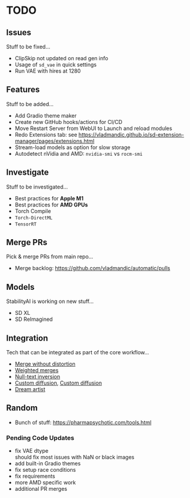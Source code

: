 # TODO

## Issues

Stuff to be fixed...

- ClipSkip not updated on read gen info
- Usage of `sd_vae` in quick settings
- Run VAE with hires at 1280


## Features

Stuff to be added...

- Add Gradio theme maker
- Create new GitHub hooks/actions for CI/CD  
- Move Restart Server from WebUI to Launch and reload modules
- Redo Extensions tab: see <https://vladmandic.github.io/sd-extension-manager/pages/extensions.html>
- Stream-load models as option for slow storage
- Autodetect nVidia and AMD: `nvidia-smi` vs `rocm-smi`

## Investigate

Stuff to be investigated...

- Best practices for **Apple M1**
- Best practices for **AMD GPUs**
- Torch Compile
- `Torch-DirectML`
- `TensorRT`

## Merge PRs

Pick & merge PRs from main repo...

- Merge backlog: <https://github.com/vladmandic/automatic/pulls>

## Models

StabilityAI is working on new stuff...

- SD XL
- SD ReImagined

## Integration

Tech that can be integrated as part of the core workflow...

- [Merge without distortion](https://github.com/ogkalu2/Merge-Stable-Diffusion-models-without-distortion)
- [Weighted merges](https://github.com/bbc-mc/sdweb-merge-block-weighted-gui/tree/master)
- [Null-text inversion](https://github.com/ouhenio/null-text-inversion-colab)
- [Custom diffusion](https://github.com/guaneec/custom-diffusion-webui), [Custom diffusion](https://www.cs.cmu.edu/~custom-diffusion/)
- [Dream artist](https://github.com/7eu7d7/DreamArtist-sd-webui-extension)

## Random

- Bunch of stuff: <https://pharmapsychotic.com/tools.html>

### Pending Code Updates

- fix VAE dtype  
  should fix most issues with NaN or black images  
- add built-in Gradio themes  
- fix setup race conditions
- fix requirements  
- more AMD specific work
- additional PR merges
